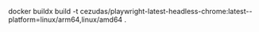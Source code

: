 docker buildx build -t cezudas/playwright-latest-headless-chrome:latest--platform=linux/arm64,linux/amd64 .